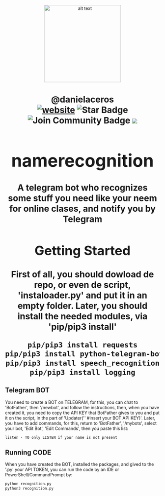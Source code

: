 <html>
<div align="center">
<img src="https://static.wikia.nocookie.net/apple/images/7/79/Siri_%28logo%29.png/revision/latest?cb=20200715180213&path-prefix=es" alt="alt text" width="250" height="250"></img>
</div>
<h1 align="center">@danielaceros
<div align="center">
<a href=https://github.com/danielaceros><img src="https://img.shields.io/static/v1?label=&labelColor=505050&message=@danielaceros&color=%230076D6&style=flat&logo=google-chrome&logoColor=%230076D6" alt="website"/></a>
<img src="https://img.shields.io/github/followers/danielaceros?style=social" alt="Star Badge"/>
<a><img src="https://img.shields.io/github/last-commit/danielaceros/namerecognition" alt="Join Community Badge"/></a>
<a><img src="https://img.shields.io/github/repo-size/danielaceros/namerecognition" />
</div>
</html>

# namerecognition
A telegram bot who recognizes some stuff you need like your neem for online clases, and notify you by Telegram
## Getting Started
First of all, you should dowload de repo, or even de script, 'instaloader.py' and put it in an empty folder. Later, you should install the needed modules, via 'pip/pip3 install'
```bash
pip/pip3 install requests
pip/pip3 install python-telegram-bot
pip/pip3 install speech_recognition
pip/pip3 install logging
```
## Telegram BOT
You need to create a BOT on TELEGRAM, for this, you can chat to 'BotFather', then '/newbot', and follow the instructions, then, when you have created it, you need to copy the API KEY that BotFather gives to you and put it on the script, in the part of 'Updater('' #insert your BOT API KEY)'.
Later, you have to add commands, for this, return to 'BotFather', '/mybots', select your bot, 'Edit Bot', 'Edit Commands', then you paste this list:
```
listen - TO only LISTEN if your name is not present
```
## Running CODE
When you have created the BOT, installed the packages, and gived to the '.py' your API TOKEN, you can run the code by an IDE or PowerShell/CommandPrompt by:
```bash
python recognition.py
python3 recognition.py
```
